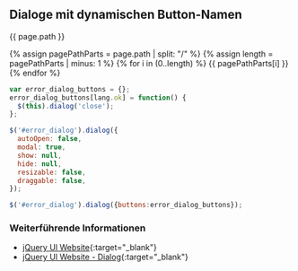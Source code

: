 ## Dialoge mit dynamischen Button-Namen

{{ page.path }}

{% assign pagePathParts = page.path | split: "/" %}
{% assign length = pagePathParts | minus: 1 %}
{% for i in (0..length) %}
  {{ pagePathParts[i] }}
{% endfor %}

```javascript
var error_dialog_buttons = {};
error_dialog_buttons[lang.ok] = function() {
  $(this).dialog('close');
};

$('#error_dialog').dialog({
  autoOpen: false,
  modal: true,
  show: null,
  hide: null,
  resizable: false,
  draggable: false,
});

$('#error_dialog').dialog({buttons:error_dialog_buttons});
```

### Weiterführende Informationen

- [jQuery UI Website](https://jqueryui.com/){:target="_blank"}
- [jQuery UI Website - Dialog](https://jqueryui.com/dialog/){:target="_blank"}
